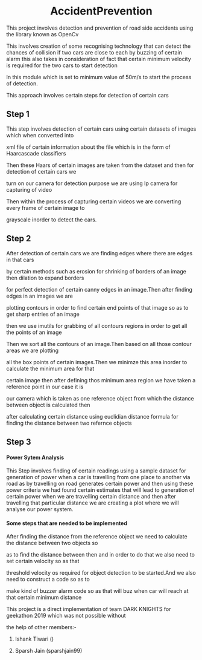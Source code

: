 <h1 align="center"> AccidentPrevention</h1>

This project involves detection and prevention of road side accidents using the library known as OpenCv

This involves creation of some recognising technology that can detect the chances of collision if two cars
are close to each by buzzing of certain alarm this also takes in consideration of fact that certain minimum velocity 
is required for the two cars to start detection

In this module which is set to minimum value of 50m/s to start the process of detection.

This approach involves certain steps for detection of certain cars

<h2>Step 1</h2>

This step involves detection of certain cars using certain datasets of images which when converted into

xml file of certain information about the file which is in the form of Haarcascade classifiers 

Then these Haars of certain images are taken from the dataset and then for detection of certain cars we 

turn on our camera for detection purpose we are using Ip camera for capturing of video

Then within the process of capturing certain videos we are converting every frame of certain image to 

grayscale inorder to detect the cars.

<h2>Step 2</h2>

After detection of certain cars we are finding edges where there are edges in that cars

by certain methods such as erosion for shrinking of borders of an image then dilation to expand borders

for perfect detection of certain canny edges in an image.Then after finding edges in an images we are 

plotting contours in order to find certain end points of that image so as to get sharp entries of an image

then we use imutils for grabbing of all contours regions in order to get all the points of an image

Then we sort all the contours of an image.Then based on all those contour areas we are plotting

all the box points of certain images.Then we minimze this area inorder to calculate the minimum area for that

certain image then after defining thos minimum area region we have taken a reference point in our case it is

our camera which is taken as one reference object from which the distance between object is calculated then

after calculating certain distance using euclidian distance formula for finding the distance between two refernce objects

<h2>Step 3</h2>
<h4>Power Sytem Analysis</h4>

This Step involves finding of certain readings using a sample dataset for generation of power when a car is 
travelling from one place to another via road as by travelling on road generates certain power and then using these 
power criteria we had found certain estimates that will lead to generation of certain power when we are travelling certain 
distance and then after travelling that particular distance we are creating a plot where we will analyse our power system.

<h4>Some steps that are needed to be implemented </h4>

After finding the distance from the reference object we need to calculate the distance between two objects so 

as to find the distance between then and in order to do that we also need to set certain velocity so as that 

threshold velocity os required for object detection to be started.And we also need to construct a code so as to

make kind of buzzer alarm code so as that will buz when car will reach at that certain minimum distance

This project is a direct implementation of team DARK KNIGHTS for geekathon 2019 which was not possible without

the help of other members:-

1. Ishank Tiwari ()

2. Sparsh Jain (sparshjain99) 


